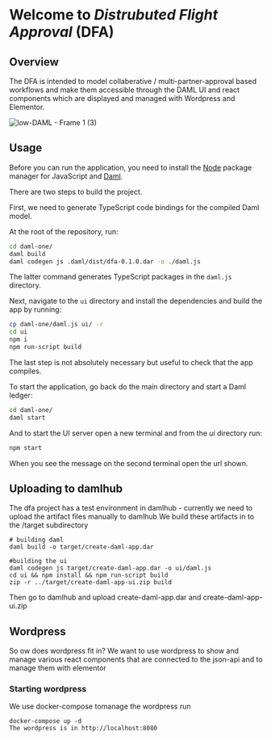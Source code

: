# Welcome to _Distrubuted Flight Approval_ (DFA)

## Overview
The DFA is intended to model collaberative / multi-partner-approval based workflows and make them accessible through the DAML UI and react components which are displayed and managed  with Wordpress and Elementor.

  ![low-DAML - Frame 1 (3)](https://user-images.githubusercontent.com/245027/131503257-e22a5175-8262-4145-b645-de7e4d28ce94.jpg)


## Usage

Before you can run the application, you need to install the
[Node](https://docs.npmjs.com/downloading-and-installing-node-js-and-npm) package manager for JavaScript and [Daml](https://docs.daml.com/getting-started/installation.html).

There are two steps to build the project.

First, we need to generate TypeScript code bindings for the compiled Daml model.

At the root of the repository, run:

```sh
cd daml-one/
daml build
daml codegen js .daml/dist/dfa-0.1.0.dar -o ./daml.js
```

The latter command generates TypeScript packages in the `daml.js` directory.

Next, navigate to the `ui` directory and install the dependencies and build the app by running:

```sh
cp daml-one/daml.js ui/ -r
cd ui
npm i
npm run-script build
```

The last step is not absolutely necessary but useful to check that the app compiles.

To start the application, go back do the main directory and start a Daml ledger:

```sh
cd daml-one/
daml start
```

And to start the UI server open a new terminal and from the _ui_ directory run:

```sh
npm start
```

When you see the message on the second terminal open the url shown.

## Uploading to damlhub
The dfa project has a test environment in damlhub - currently we need to upload the artifact files manually to damlhub
We build these artifacts in to the /target subdirectory

```
# building daml
daml build -o target/create-daml-app.dar

#building the ui
daml codegen js target/create-daml-app.dar -o ui/daml.js
cd ui && npm install && npm run-script build
zip -r ../target/create-daml-app-ui.zip build
```
Then go to damlhub and upload create-daml-app.dar and create-daml-app-ui.zip

## Wordpress
So ow does wordpress fit in? We want to use wordpress to show and manage various react components that are connected to the json-api and to manage them with elementor

### Starting wordpress
We use docker-compose tomanage the wordpress
run 
``` 
docker-compose up -d 
The wordpress is in http://localhost:8080
```

